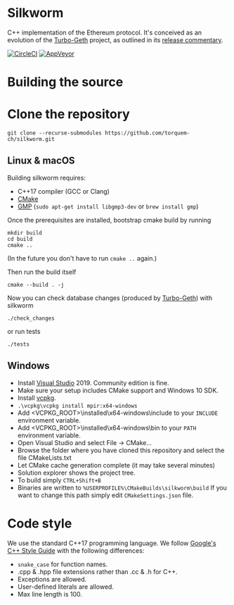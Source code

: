 Silkworm
===

C++ implementation of the Ethereum protocol.
It's conceived as an evolution of the [Turbo-Geth](https://github.com/ledgerwatch/turbo-geth) project,
as outlined in its [release commentary](https://ledgerwatch.github.io/turbo_geth_release.html#Licence-and-language-migration-plan-out-of-scope-for-the-release).

[![CircleCI](https://circleci.com/gh/torquem-ch/silkworm.svg?style=svg)](https://circleci.com/gh/torquem-ch/silkworm)
[![AppVeyor](https://ci.appveyor.com/api/projects/status/8npida1piyqw1844?svg=true)](https://ci.appveyor.com/project/torquem/silkworm)

# Building the source

# Clone the repository

`git clone --recurse-submodules https://github.com/torquem-ch/silkworm.git`

## Linux & macOS
Building silkworm requires:
* C++17 compiler (GCC or Clang)
* [CMake](http://cmake.org)
* [GMP](http://gmplib.org) (`sudo apt-get install libgmp3-dev` or `brew install gmp`)

Once the prerequisites are installed, bootstrap cmake build by running
```
mkdir build
cd build
cmake ..
```
(In the future you don't have to run `cmake ..` again.)

Then run the build itself
```
cmake --build . -j
```
Now you can check database changes (produced by [Turbo-Geth](https://github.com/ledgerwatch/turbo-geth)) with silkworm
```
./check_changes
```
or run tests
```
./tests
```
## Windows
* Install [Visual Studio](https://www.visualstudio.com/downloads) 2019. Community edition is fine.
* Make sure your setup includes CMake support and Windows 10 SDK.
* Install [vcpkg](https://github.com/microsoft/vcpkg#quick-start-windows).
* `.\vcpkg\vcpkg install mpir:x64-windows`
* Add <VCPKG_ROOT>\installed\x64-windows\include to your `INCLUDE` environment variable.
* Add <VCPKG_ROOT>\installed\x64-windows\bin to your `PATH` environment variable.
* Open Visual Studio and select File -> CMake... 
* Browse the folder where you have cloned this repository and select the file CMakeLists.txt
* Let CMake cache generation complete (it may take several minutes)
* Solution explorer shows the project tree.
* To build simply `CTRL+Shift+B`
* Binaries are written to `%USERPROFILE%\CMakeBuilds\silkworm\build` If you want to change this path simply edit `CMakeSettings.json` file.

# Code style

We use the standard C++17 programming language.
We follow [Google's C++ Style Guide](https://google.github.io/styleguide/cppguide.html) with the following differences:

* `snake_case` for function names.
* .cpp & .hpp file extensions rather than .cc & .h for C++.
* Exceptions are allowed.
* User-defined literals are allowed.
* Max line length is 100.
